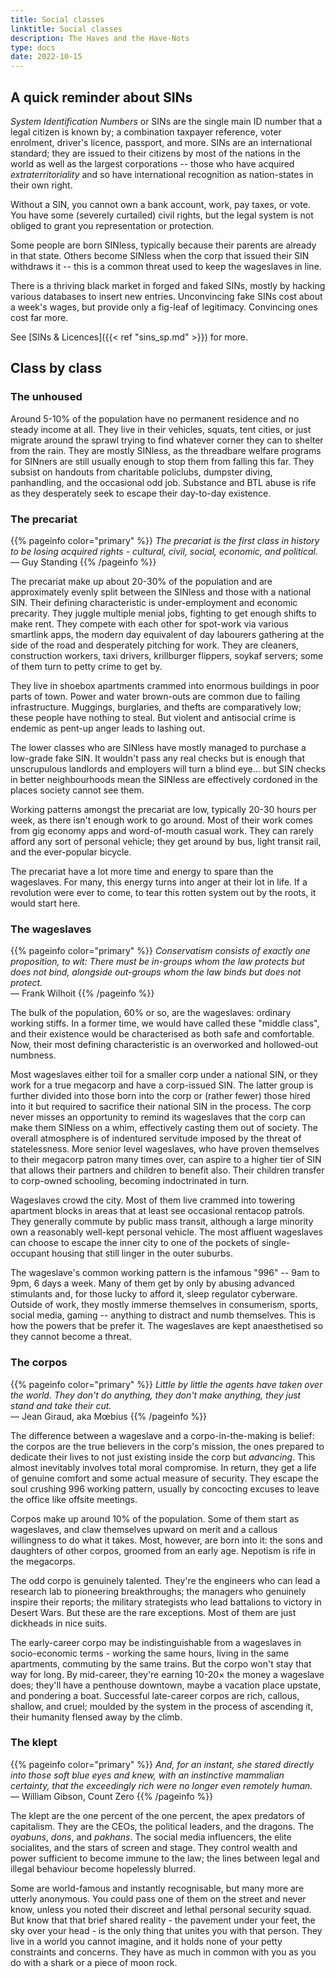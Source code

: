 ```yaml
---
title: Social classes
linktitle: Social classes
description: The Haves and the Have-Nots
type: docs
date: 2022-10-15
---
```


## A quick reminder about SINs

_System Identification Numbers_ or SINs are the single main ID number that a legal citizen is known by; a combination taxpayer reference, voter enrolment, driver's licence, passport, and more. SINs are an international standard; they are issued to their citizens by most of the nations in the world as well as the largest corporations -- those who have acquired _extraterritoriality_ and so have international recognition as nation-states in their own right. 

Without a SIN, you cannot own a bank account, work, pay taxes, or vote. You have some (severely curtailed) civil rights, but the legal system is not obliged to grant you representation or protection. 

Some people are born SINless, typically because their parents are already in that state. Others become SINless when the corp that issued their SIN withdraws it -- this is a common threat used to keep the wageslaves in line. 

There is a thriving black market in forged and faked SINs, mostly by hacking various databases to insert new entries. Unconvincing fake SINs cost about a week's wages, but provide only a fig-leaf of legitimacy. Convincing ones cost far more. 

See [SINs & Licences]({{< ref "sins_sp.md" >}}) for more.

## Class by class

### The unhoused

Around 5-10% of the population have no permanent residence and no steady income at all. They live in their vehicles, squats, tent cities, or just migrate around the sprawl trying to find whatever corner they can to shelter from the rain. They are mostly SINless, as the threadbare welfare programs for SINners are still usually enough to stop them from falling this far. They subsist on handouts from charitable policlubs, dumpster diving, panhandling, and the occasional odd job. Substance and BTL abuse is rife as they desperately seek to escape their day-to-day existence.

### The precariat

{{% pageinfo color="primary" %}}
_The precariat is the first class in history to be losing acquired rights - cultural, civil, social, economic, and political._ \
— Guy Standing
{{% /pageinfo %}}

The precariat make up about 20-30% of the population and are approximately evenly split between the SINless and those with a national SIN. Their defining characteristic is under-employment and economic precarity. They juggle multiple menial jobs, fighting to get enough shifts to make rent. They compete with each other for spot-work via various smartlink apps, the modern day equivalent of day labourers gathering at the side of the road and desperately pitching for work. They are cleaners, construction workers, taxi drivers, krillburger flippers, soykaf servers; some of them turn to petty crime to get by.

They live in shoebox apartments crammed into enormous buildings in poor parts of town. Power and water brown-outs are common due to failing infrastructure. Muggings, burglaries, and thefts are comparatively low; these people have nothing to steal. But violent and antisocial crime is endemic as pent-up anger leads to lashing out. 

The lower classes who are SINless have mostly managed to purchase a low-grade fake SIN. It wouldn't pass any real checks but is enough that unscrupulous landlords and employers will turn a blind eye... but SIN checks in better neighbourhoods mean the SINless are effectively cordoned in the places society cannot see them. 

Working patterns amongst the precariat are low, typically 20-30 hours per week, as there isn't enough work to go around. Most of their work comes from gig economy apps and word-of-mouth casual work. They can rarely afford any sort of personal vehicle; they get around by bus, light transit rail, and the ever-popular bicycle. 

The precariat have a lot more time and energy to spare than the wageslaves. For many, this energy turns into anger at their lot in life. If a revolution were ever to come, to tear this rotten system out by the roots, it would start here.

### The wageslaves

{{% pageinfo color="primary" %}}
_Conservatism consists of exactly one proposition, to wit: There must be in-groups whom the law protects but does not bind, alongside out-groups whom the law binds but does not protect._ \
— Frank Wilhoit
{{% /pageinfo %}}

The bulk of the population, 60% or so, are the wageslaves: ordinary working stiffs. In a former time, we would have called these "middle class", and their existence would be characterised as both safe and comfortable. Now, their most defining characteristic is an overworked and hollowed-out numbness.

Most wageslaves either toil for a smaller corp under a national SIN, or they work for a true megacorp and have a corp-issued SIN. The latter group is further divided into those born into the corp or (rather fewer) those hired into it but required to sacrifice their national SIN in the process. The corp never misses an opportunity to remind its wageslaves that the corp can make them SINless on a whim, effectively casting them out of society. The overall atmosphere is of indentured servitude imposed by the threat of statelessness. More senior level wageslaves, who have proven themselves to their megacorp patron many times over, can aspire to a higher tier of SIN that allows their partners and children to benefit also. Their children transfer to corp-owned schooling, becoming indoctrinated in turn.

Wageslaves crowd the city. Most of them live crammed into towering apartment blocks in areas that at least see occasional rentacop patrols. They generally commute by public mass transit, although a large minority own a reasonably well-kept personal vehicle. The most affluent wageslaves can choose to escape the inner city to one of the pockets of single-occupant housing that still linger in the outer suburbs.  

The wageslave's common working pattern is the infamous "996" -- 9am to 9pm, 6 days a week. Many of them get by only by abusing advanced stimulants and, for those lucky to afford it, sleep regulator cyberware. Outside of work, they mostly immerse themselves in consumerism, sports, social media, gaming -- anything to distract and numb themselves. This is how the powers that be prefer it. The wageslaves are kept anaesthetised so they cannot become a threat. 

### The corpos

{{% pageinfo color="primary" %}}
_Little by little the agents have taken over the world. They don't do anything, they don't make anything, they just stand and take their cut._ \
— Jean Giraud, aka Mœbius
{{% /pageinfo %}}

The difference between a wageslave and a corpo-in-the-making is belief: the corpos are the true believers in the corp's mission, the ones prepared to dedicate their lives to not just existing inside the corp but _advancing_. This almost inevitably involves total moral compromise. In return, they get a life of genuine comfort and some actual measure of security. They escape the soul crushing 996 working pattern, usually by concocting excuses to leave the office like offsite meetings. 

Corpos make up around 10% of the population. Some of them start as wageslaves, and claw themselves upward on merit and a callous willingness to do what it takes. Most, however, are born into it: the sons and daughters of other corpos, groomed from an early age. Nepotism is rife in the megacorps.

The odd corpo is genuinely talented. They're the engineers who can lead a research lab to pioneering breakthroughs; the managers who genuinely inspire their reports; the military strategists who lead battalions to victory in Desert Wars. But these are the rare exceptions. Most of them are just dickheads in nice suits.

The early-career corpo may be indistinguishable from a wageslaves in socio-economic terms - working the same hours, living in the same apartments, commuting by the same trains. But the corpo won't stay that way for long. By mid-career, they're earning 10-20× the money a wageslave does; they'll have a penthouse downtown, maybe a vacation place upstate, and pondering a boat. Successful late-career corpos are rich, callous, shallow, and cruel; moulded by the system in the process of ascending it, their humanity flensed away by the climb.

### The klept

{{% pageinfo color="primary" %}}
_And, for an instant, she stared directly into those soft blue eyes and knew, with an instinctive mammalian certainty, that the exceedingly rich were no longer even remotely human._ \
— William Gibson, Count Zero
{{% /pageinfo %}}

The klept are the one percent of the one percent, the apex predators of capitalism. They are the CEOs, the political leaders, and the dragons. The *oyabuns*, *dons*, and *pakhans*. The social media influencers, the elite socialites, and the stars of screen and stage. They control wealth and power sufficient to become immune to the law; the lines between legal and illegal behaviour become hopelessly blurred. 

Some are world-famous and instantly recognisable, but many more are utterly anonymous. You could pass one of them on the street and never know, unless you noted their discreet and lethal personal security squad. But know that that brief shared reality - the pavement under your feet, the sky over your head - is the only thing that unites you with that person. They live in a world you cannot imagine, and it holds none of your petty constraints and concerns. They have as much in common with you as you do with a shark or a piece of moon rock.

<!-- 
## Counter-culture

The more stifling the mainstream culture, the stronger the push against it from the youth. 

xxx

## The underclass: criminals & anarchists

Criminals exist at all levels in the above system, and outside of it.  xxx -->
